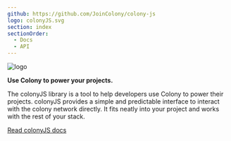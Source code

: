 ```yaml
---
github: https://github.com/JoinColony/colony-js
logo: colonyJS.svg
section: index
sectionOrder:
  - Docs
  - API
---
```


![logo](https://raw.githubusercontent.com/JoinColony/colonyJS/master/docs/img/colonyJS_combomark.svg?sanitize=true)

**Use Colony to power your projects.**

The colonyJS library is a tool to help developers use Colony to power their projects. colonyJS provides a simple and predictable interface to interact with the colony network directly. It fits neatly into your project and works with the rest of your stack.

[Read colonyJS docs](/colonyjs/docs-overview/ "Docs")
